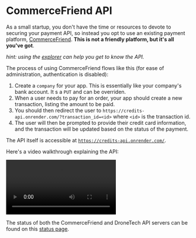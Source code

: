 # CommerceFriend API

As a small startup, you don't have the time or resources to devote to securing
your payment API, so instead you opt to use an existing payment platform,
[CommerceFriend](https://credits-api.onrender.com/). **This is not a friendly
platform, but it's all you've got**.

*hint: using the [explorer](https://credits-api.onrender.com/explorer) can help you get to know the API.*

The process of using CommerceFriend flows like this (for ease of administration, authentication is disabled):

1. Create a `company` for your app. This is essentially like your company's bank account. It s a `PUT` and can be overriden.
2. When a user needs to pay for an order, your app should create a new transaction, listing the amount to be paid.
3. You should then redirect the user to `https://credits-api.onrender.com/?transaction_id=<id>` where `<id>` is the transaction id.
4. The user will then be prompted to provide their credit card information, and the transaction will be updated based on the status of the payment.

The API itself is accessible at [`https://credits-api.onrender.com/`](https://credits-api.onrender.com/).

Here's a video walkthrough explaining the API:

<video controls>
  <source src="https://github.com/CMU-17-356/cmu-17-356.github.io/raw/main/resources/videos/2024/credit_api_walkthrough.mov" type="video/mp4">
</video>

The status of both the CommerceFriend and DroneTech API servers can be found on this [status page](https://z1nxzx66.status.cron-job.org/).
